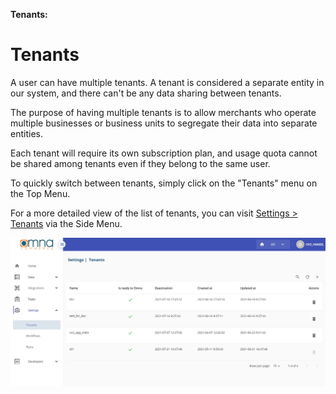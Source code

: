 **Tenants:**

# Tenants

A user can have multiple tenants. A tenant is considered a separate entity in our system, and there can't be any data sharing between tenants. 

The purpose of having multiple tenants is to allow merchants who operate multiple businesses or business units to segregate their data into separate entities. 

Each tenant will require its own subscription plan, and usage quota cannot be shared among tenants even if they belong to the same user. 

To quickly switch between tenants, simply click on the "Tenants" menu on the Top Menu. 

For a more detailed view of the list of tenants, you can visit [Settings > Tenants](https://app.omna.io/tenants) via the Side Menu.

<div align=center><img width="800" src="assets/images/settings/tenant-list.jpg"/></div>

